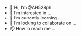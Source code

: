- 👋 Hi, I’m @AH528ph
- 👀 I’m interested in ...
- 🌱 I’m currently learning ...
- 💞️ I’m looking to collaborate on ...
- 📫 How to reach me ...

<!---
AH528ph/AH528ph is a ✨ special ✨ repository because its `README.md` (this file) appears on your GitHub profile.
You can click the Preview link to take a look at your changes.
--->
